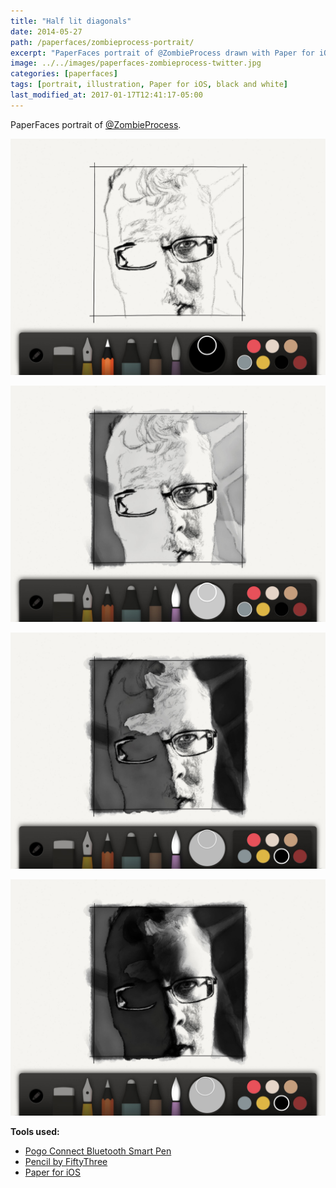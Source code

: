 ```yaml
---
title: "Half lit diagonals"
date: 2014-05-27
path: /paperfaces/zombieprocess-portrait/
excerpt: "PaperFaces portrait of @ZombieProcess drawn with Paper for iOS on an iPad."
image: ../../images/paperfaces-zombieprocess-twitter.jpg
categories: [paperfaces]
tags: [portrait, illustration, Paper for iOS, black and white]
last_modified_at: 2017-01-17T12:41:17-05:00
---
```


PaperFaces portrait of [@ZombieProcess](https://twitter.com/zombieprocess).

![Work in process screenshot](../../images/paperfaces-zombieprocess-process-1-lg.jpg)

![Work in process screenshot](../../images/paperfaces-zombieprocess-process-2-lg.jpg)

![Work in process screenshot](../../images/paperfaces-zombieprocess-process-3-lg.jpg)

![Work in process screenshot](../../images/paperfaces-zombieprocess-process-4-lg.jpg)

**Tools used:**

- [Pogo Connect Bluetooth Smart Pen](https://www.amazon.com/gp/product/B009K448L4/ref=as_li_ss_tl?ie=UTF8&camp=1789&creative=390957&creativeASIN=B009K448L4&linkCode=as2&tag=mademist-20)
- [Pencil by FiftyThree](https://www.amazon.com/FiftyThree-Digital-Stylus-Pencil-iPhone/dp/B01JJBUYR4/ref=as_li_ss_tl?keywords=pencil+53&qid=1550586265&s=gateway&sr=8-3&linkCode=ll1&tag=mademist-20&linkId=0134793cb840affff60f2e45a7f64678&language=en_US)
- [Paper for iOS](https://paper.bywetransfer.com/)
